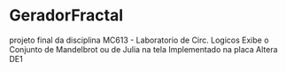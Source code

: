 # GeradorFractal
projeto final da disciplina MC613 - Laboratorio de Circ. Logicos
Exibe o Conjunto de Mandelbrot ou de Julia na tela
Implementado na placa Altera DE1
